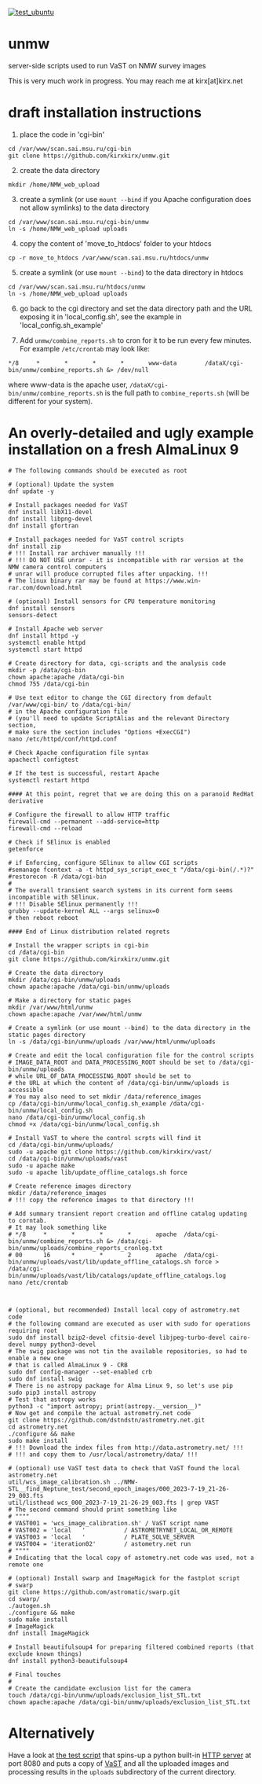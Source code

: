 [![test_ubuntu](https://github.com/kirxkirx/unmw/actions/workflows/test_ubuntu.yml/badge.svg)](https://github.com/kirxkirx/unmw/actions/workflows/test_ubuntu.yml)

# unmw
server-side scripts used to run VaST on NMW survey images

This is very much work in progress. You may reach me at kirx[at]kirx.net

# draft installation instructions

 1. place the code in 'cgi-bin'
````
cd /var/www/scan.sai.msu.ru/cgi-bin
git clone https://github.com/kirxkirx/unmw.git
````
 2. create the data directory
````
mkdir /home/NMW_web_upload
````
 3. create a symlink (or use `mount --bind` if you Apache configuration does
not allow symlinks) to the data directory
````
cd /var/www/scan.sai.msu.ru/cgi-bin/unmw
ln -s /home/NMW_web_upload uploads
````
 4. copy the content of 'move_to_htdocs' folder to your htdocs
````
cp -r move_to_htdocs /var/www/scan.sai.msu.ru/htdocs/unmw
````
 5. create a symlink (or use `mount --bind`) to the data directory in htdocs
````
cd /var/www/scan.sai.msu.ru/htdocs/unmw
ln -s /home/NMW_web_upload uploads
````
 6. go back to the cgi directory and set the data directory path and the URL exposing it in 
'local_config.sh', see the example in 'local_config.sh_example'

 7. Add `unmw/combine_reports.sh` to cron for it to be run every few minutes. For example `/etc/crontab` may look like:
 ````
*/8     *       *       *       *       www-data        /dataX/cgi-bin/unmw/combine_reports.sh &> /dev/null
 ````
where www-data is the apache user, `/dataX/cgi-bin/unmw/combine_reports.sh` is the full path to `combine_reports.sh` (will be different for your system).

# An overly-detailed and ugly example installation on a fresh AlmaLinux 9
````
# The following commands should be executed as root

# (optional) Update the system
dnf update -y

# Install packages needed for VaST
dnf install libX11-devel
dnf install libpng-devel
dnf install gfortran

# Install packages needed for VaST control scripts
dnf install zip
# !!! Install rar archiver manually !!!
# !!! DO NOT USE unrar - it is incompatible with rar version at the NMW camera control computers
# unrar will produce corrupted files after unpacking. !!!
# The linux binary rar may be found at https://www.win-rar.com/download.html

# (optional) Install sensors for CPU temperature monitoring
dnf install sensors
sensors-detect

# Install Apache web server
dnf install httpd -y
systemctl enable httpd
systemctl start httpd

# Create directory for data, cgi-scripts and the analysis code
mkdir -p /data/cgi-bin
chown apache:apache /data/cgi-bin
chmod 755 /data/cgi-bin

# Use text editor to change the CGI directory from default /var/www/cgi-bin/ to /data/cgi-bin/
# in the Apache configuration file 
# (you'll need to update ScriptAlias and the relevant Directory section, 
# make sure the section includes "Options +ExecCGI")
nano /etc/httpd/conf/httpd.conf

# Check Apache configuration file syntax
apachectl configtest

# If the test is successful, restart Apache
systemctl restart httpd

#### At this point, regret that we are doing this on a paranoid RedHat derivative

# Configure the firewall to allow HTTP traffic
firewall-cmd --permanent --add-service=http
firewall-cmd --reload

# Check if SElinux is enabled
getenforce

# if Enforcing, configure SElinux to allow CGI scripts
#semanage fcontext -a -t httpd_sys_script_exec_t "/data/cgi-bin(/.*)?"
#restorecon -R /data/cgi-bin
#
# The overall transient search systems in its current form seems incompatible with SElinux.
# !!! Disable SElinux permanently !!!
grubby --update-kernel ALL --args selinux=0
# then reboot reboot

#### End of Linux distribution related regrets

# Install the wrapper scripts in cgi-bin
cd /data/cgi-bin
git clone https://github.com/kirxkirx/unmw.git

# Create the data directory
mkdir /data/cgi-bin/unmw/uploads
chown apache:apache /data/cgi-bin/unmw/uploads

# Make a directory for static pages
mkdir /var/www/html/unmw
chown apache:apache /var/www/html/unmw

# Create a symlink (or use mount --bind) to the data directory in the static pages directory
ln -s /data/cgi-bin/unmw/uploads /var/www/html/unmw/uploads

# Create and edit the local configuration file for the control scripts
# IMAGE_DATA_ROOT and DATA_PROCESSING_ROOT should be set to /data/cgi-bin/unmw/uploads
# while URL_OF_DATA_PROCESSING_ROOT should be set to 
# the URL at which the content of /data/cgi-bin/unmw/uploads is accessible
# You may also need to set mkdir /data/reference_images
cp /data/cgi-bin/unmw/local_config.sh_example /data/cgi-bin/unmw/local_config.sh
nano /data/cgi-bin/unmw/local_config.sh
chmod +x /data/cgi-bin/unmw/local_config.sh

# Install VaST to where the control scrpts will find it
cd /data/cgi-bin/unmw/uploads/
sudo -u apache git clone https://github.com/kirxkirx/vast/
cd /data/cgi-bin/unmw/uploads/vast
sudo -u apache make
sudo -u apache lib/update_offline_catalogs.sh force

# Create reference images directory
mkdir /data/reference_images
# !!! copy the reference images to that directory !!!

# Add summary transient report creation and offline catalog updating to corntab.
# It may look something like
# */8     *       *       *       *       apache  /data/cgi-bin/unmw/combine_reports.sh &> /data/cgi-bin/unmw/uploads/combine_reports_cronlog.txt
# 00      16      *       *       2       apache  /data/cgi-bin/unmw/uploads/vast/lib/update_offline_catalogs.sh force > /data/cgi-bin/unmw/uploads/vast/lib/catalogs/update_offline_catalogs.log
nano /etc/crontab



# (optional, but recommended) Install local copy of astrometry.net code
# the following command are executed as user with sudo for operations requiring root
sudo dnf install bzip2-devel cfitsio-devel libjpeg-turbo-devel cairo-devel numpy python3-devel
# The swig package was not tin the available repositories, so had to enable a new one
# that is called AlmaLinux 9 - CRB
sudo dnf config-manager --set-enabled crb
sudo dnf install swig
# There is no astropy package for Alma Linux 9, so let's use pip
sudo pip3 install astropy
# Test that astropy works
python3 -c "import astropy; print(astropy.__version__)"
# Now get and compile the actual astrometry.net code
git clone https://github.com/dstndstn/astrometry.net.git
cd astrometry.net
./configure && make
sudo make install
# !!! Download the index files from http://data.astrometry.net/ !!!
# !!! and copy them to /usr/local/astrometry/data/ !!!

# (optional) use VaST test data to check that VaST found the local astrometry.net
util/wcs_image_calibration.sh ../NMW-STL__find_Neptune_test/second_epoch_images/000_2023-7-19_21-26-29_003.fts
util/listhead wcs_000_2023-7-19_21-26-29_003.fts | grep VAST
# The second command should print something like 
# """"
# VAST001 = 'wcs_image_calibration.sh' / VaST script name
# VAST002 = 'local   '           / ASTROMETRYNET_LOCAL_OR_REMOTE
# VAST003 = 'local   '           / PLATE_SOLVE_SERVER
# VAST004 = 'iteration02'        / astometry.net run
# """"
# Indicating that the local copy of astometry.net code was used, not a remote one

# (optional) Install swarp and ImageMagick for the fastplot script
# swarp
git clone https://github.com/astromatic/swarp.git
cd swarp/
./autogen.sh
./configure && make
sudo make install
# ImageMagick
dnf install ImageMagick

# Install beautifulsoup4 for preparing filtered combined reports (that exclude known things)
dnf install python3-beautifulsoup4

# Final touches
#
# Create the candidate exclusion list for the camera
touch /data/cgi-bin/unmw/uploads/exclusion_list_STL.txt
chown apache:apache /data/cgi-bin/unmw/uploads/exclusion_list_STL.txt

````
# Alternatively
Have a look at [the test script](unmw_selftest.sh) that spins-up a python built-in [HTTP server](custom_http_server.py) at port 8080 and puts a copy of [VaST](https://github.com/kirxkirx/vast) and all the uploaded images and processing results in the `uploads` subdirectory of the current directory.
